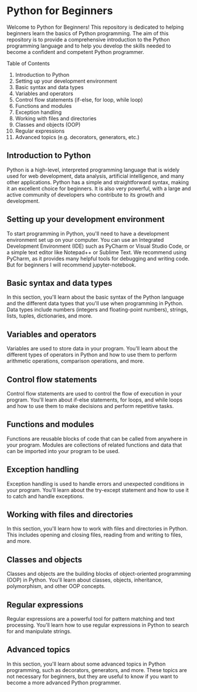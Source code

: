 # Python for Beginners
Welcome to Python for Beginners! This repository is dedicated to helping beginners learn the basics of Python programming. The aim of this repository is to provide a comprehensive introduction to the Python programming language and to help you develop the skills needed to become a confident and competent Python programmer.

Table of Contents
 1. Introduction to Python
 2. Setting up your development environment
 3. Basic syntax and data types
 4. Variables and operators
 5. Control flow statements (if-else, for loop, while loop)
 6. Functions and modules
 7. Exception handling
 8. Working with files and directories
 9. Classes and objects (OOP)
 10. Regular expressions
 11. Advanced topics (e.g. decorators, generators, etc.)
 ## Introduction to Python
Python is a high-level, interpreted programming language that is widely used for web development, data analysis, artificial intelligence, and many other applications. Python has a simple and straightforward syntax, making it an excellent choice for beginners. It is also very powerful, with a large and active community of developers who contribute to its growth and development.

 ## Setting up your development environment
To start programming in Python, you'll need to have a development environment set up on your computer. You can use an Integrated Development Environment (IDE) such as PyCharm or Visual Studio Code, or a simple text editor like Notepad++ or Sublime Text. We recommend using PyCharm, as it provides many helpful tools for debugging and writing code. But for beginners I will recommend jupyter-notebook.

## Basic syntax and data types
In this section, you'll learn about the basic syntax of the Python language and the different data types that you'll use when programming in Python. Data types include numbers (integers and floating-point numbers), strings, lists, tuples, dictionaries, and more.

## Variables and operators
Variables are used to store data in your program. You'll learn about the different types of operators in Python and how to use them to perform arithmetic operations, comparison operations, and more.

## Control flow statements
Control flow statements are used to control the flow of execution in your program. You'll learn about if-else statements, for loops, and while loops and how to use them to make decisions and perform repetitive tasks.

## Functions and modules
Functions are reusable blocks of code that can be called from anywhere in your program. Modules are collections of related functions and data that can be imported into your program to be used.

## Exception handling
Exception handling is used to handle errors and unexpected conditions in your program. You'll learn about the try-except statement and how to use it to catch and handle exceptions.

## Working with files and directories
In this section, you'll learn how to work with files and directories in Python. This includes opening and closing files, reading from and writing to files, and more.

## Classes and objects
Classes and objects are the building blocks of object-oriented programming (OOP) in Python. You'll learn about classes, objects, inheritance, polymorphism, and other OOP concepts.

## Regular expressions
Regular expressions are a powerful tool for pattern matching and text processing. You'll learn how to use regular expressions in Python to search for and manipulate strings.

## Advanced topics
In this section, you'll learn about some advanced topics in Python programming, such as decorators, generators, and more. These topics are not necessary for beginners, but they are useful to know if you want to become a more advanced Python programmer.



